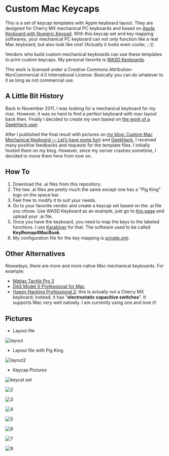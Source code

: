 Custom Mac Keycaps
================
This is a set of keycap templates with Apple keyboard layout. They are designed for Cherry MX mechanical PC keyboards and based on [Apple Keyboard with Numeric Keypad](http://store.apple.com/us/product/MB110LL/B/apple-keyboard-with-numeric-keypad-english-usa). With this keycap set and key mapping softwares, your mechanical PC keyboard can not only function like a real Mac keyboard, but also look like one! (Actually it looks even cooler, ;-))

Vendors who build custom mechanical keyboards can use these templates to print custom keycaps. My personal favorite is [WASD Keyboards](http://www.wasdkeyboards.com). 

This work is licensed under a Creative Commons Attribution-NonCommercial 4.0 International License. Basically you can do whatever to it as long as not commercial use.

## A Little Bit History
Back in November 2011, I was looking for a mechanical keyboard for my mac. However, it was so hard to find a perfect keyboard with mac layout back then. Finally I decided to create my own based on [the work of a GeekHack user](http://geekhack.org/index.php?topic=23203.0). 

After I published the final result with pictures on [my blog: Custom Mac Mechanical Keyboard — Let’s have some fun!](http://www.clingmarks.com/custom-mac-mechanical-keyboard-lets-have-some-fun/893) and [GeekHack](http://geekhack.org/index.php?topic=24121.0), I received many positive feedbacks and requests for the template files. I initially hosted them on my blog. However, since my server crashes sometime, I decided to move them here from now on.

## How To
1. Download the .ai files from this repository.
2. The two .ai files are pretty much the same except one has a "Pig King" logo on the space bar.
3. Feel free to modify it to suit your needs.
2. Go to your favorite vendor and create a keycap set based on the .ai file you chose. Use WASD Keyboard as an example, just go to [this page](http://www.wasdkeyboards.com/index.php/products/keycap-set/104-key-cherry-mx-keycap-set.html) and upload your .ai file.
3. Once you have the keyboard, you need to map the keys to the labeled functions. I use [Karabiner](https://pqrs.org/osx/karabiner/) for that. The software used to be called **KeyRemap4MacBook**.
4. My configuration file for the key mapping is [private.xml](https://github.com/ychw/CustomMacKeycaps/blob/master/private.xml).

## Other Alternatives
Nowadays, there are more and more native Mac mechanical keyboards. For example:
* [Matias Tactile Pro 3](http://matias.ca/tactilepro3/)
* [DAS Model S Professional for Mac](http://www.daskeyboard.com/model-s-professional-for-mac/)
* [Happy Hacking Professional 2](https://elitekeyboards.com/products.php?sub=pfu_keyboards,hhkbpro2): this is actually not a Cherry MX keyboard; instead, it has "**electrostatic capacitive switches**". It supports Mac very well natively. I am currently using one and love it!

## Pictures
* Layout file

![layout](https://raw.githubusercontent.com/ychw/CustomMacKeycaps/master/Custom_Mac_Keycaps.png)

* Layout file with Pig King

![layout2](https://raw.githubusercontent.com/ychw/CustomMacKeycaps/master/Custom_Mac_Keycaps_w_PigKing.png)

* Keycap Pictures

![keycat set](https://raw.githubusercontent.com/ychw/CustomMacKeycaps/master/pictures/1-keyboard_whole.jpg)

![2](https://raw.githubusercontent.com/ychw/CustomMacKeycaps/master/pictures/2-keyboard_right.jpg)

![3](https://raw.githubusercontent.com/ychw/CustomMacKeycaps/master/pictures/3-keyboard_opt-cmd.jpg)

![4](https://raw.githubusercontent.com/ychw/CustomMacKeycaps/master/pictures/4-keyboard_f1-f4.jpg)

![5](https://raw.githubusercontent.com/ychw/CustomMacKeycaps/master/pictures/5-keyboard_f9-f12.jpg)

![6](https://raw.githubusercontent.com/ychw/CustomMacKeycaps/master/pictures/6-keyboard_f13-f15.jpg)

![7](https://raw.githubusercontent.com/ychw/CustomMacKeycaps/master/pictures/7-keyboard_arrows.jpg)

![8](https://raw.githubusercontent.com/ychw/CustomMacKeycaps/master/pictures/8-keyboard_pigking.jpg) 